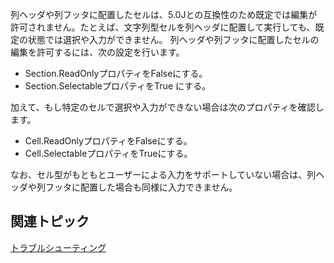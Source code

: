 列ヘッダや列フッタに配置したセルは、5.0Jとの互換性のため既定では編集が許可されません。たとえば、文字列型セルを列ヘッダに配置して実行しても、既定の状態では選択や入力ができません。
列ヘッダや列フッタに配置したセルの編集を許可するには、次の設定を行います。

* Section.ReadOnlyプロパティをFalseにする。
* Section.SelectableプロパティをTrue にする。

加えて、もし特定のセルで選択や入力ができない場合は次のプロパティを確認します。

* Cell.ReadOnlyプロパティをFalseにする。
* Cell.SelectableプロパティをTrueにする。

なお、セル型がもともとユーザーによる入力をサポートしていない場合は、列ヘッダや列フッタに配置した場合も同様に入力できません。

## 関連トピック

[トラブルシューティング](gcdocsite__documentlink?toc-item-id=bc257039-b6b1-4130-b079-bb9fa2c116bd)